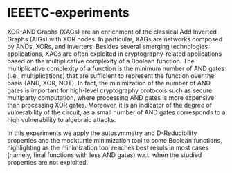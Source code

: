 # IEEETC-experiments

XOR-AND Graphs (XAGs) are an enrichment of the classical Add Inverted Graphs (AIGs) with XOR nodes. In particular,  XAGs are networks composed by ANDs, XORs, and inverters. Besides several emerging technologies applications, XAGs are often exploited in cryptography-related applications based on the multiplicative complexity of a Boolean function. The multiplicative complexity of a function is  the minimum number of  AND gates (i.e., multiplications) that are sufficient to represent the function over the basis  \{AND, XOR, NOT\}. In fact, the minimization of the number of AND gates is  important for high-level cryptography protocols such as secure multiparty computation, where  processing AND gates is more expensive than processing XOR gates. Moreover, it is an indicator of the degree of vulnerability of the circuit, as a small number of AND gates corresponds to a high vulnerability to algebraic attacks. 

In this experiments we apply the autosymmetry and D-Reducibility properties and the mockturtle minimization tool to some Boolean functions, highlighting as the minimization tool reaches best resuls in most cases (namely, final functions with less AND gates) w.r.t. when the studied properties are not exploited.

